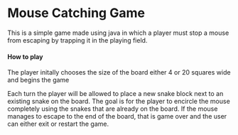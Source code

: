 # Mouse Catching Game
This is a simple game made using java in which a player must stop a mouse from escaping by trapping it in the playing field.

#### How to play
The player initally chooses the size of the board either 4 or 20 squares wide and begins the game

Each turn the player will be allowed to place a new snake block next to an existing snake on the board.
The goal is for the player to encircle the mouse completely using the snakes that are already on the board.
If the mouse manages to escape to the end of the board, that is game over and the user can either exit or restart the game.

